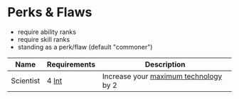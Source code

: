 # Perks & Flaws

* require ability ranks
* require skill ranks
* standing as a perk/flaw (default "commoner")

| Name      | Requirements            | Description                                           |
|-----------|-------------------------|-------------------------------------------------------|
| Scientist | 4 [Int](/#intelligence) | Increase your [maximum technology](/#technology) by 2 |
